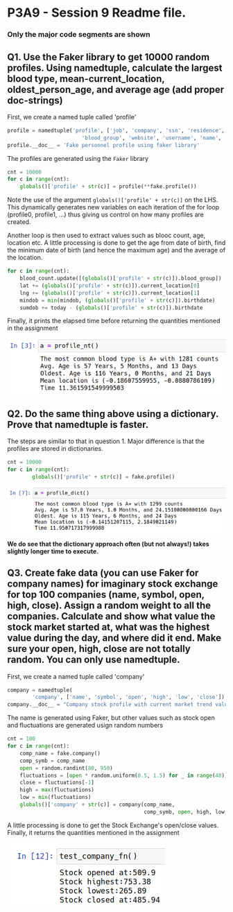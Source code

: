 # P3A9 - Session 9 Readme file.

### Only the major code segments are shown


## Q1. Use the Faker library to get 10000 random profiles. Using namedtuple, calculate the largest blood type, mean-current_location, oldest_person_age, and average age (add proper doc-strings)


First, we create a named tuple called 'profile'

```python
profile = namedtuple('profile', ['job', 'company', 'ssn', 'residence', 'current_location',
                        'blood_group', 'website', 'username', 'name', 'sex', 'address', 'mail', 'birthdate'])
profile.__doc__ = 'Fake personnel profile using faker library'
```

The profiles are generated using the `Faker` library

```python
cnt = 10000
for c in range(cnt):
	globals()['profile' + str(c)] = profile(**fake.profile())
```

Note the use of the argument `globals()['profile' + str(c)]` on the LHS. This dynamically generates new variables on each iteration of the for loop (profile0, profile1, ...) thus giving us control on how many profiles are created.

Another loop is then used to extract values such as blooc count, age, location etc. A little processing is done to get the age from date of birth, find the minimum date of birth (and hence the maximum age) and the average of the location.

```python
for c in range(cnt):
	blood_count.update([(globals()['profile' + str(c)]).blood_group])
	lat += (globals()['profile' + str(c)]).current_location[0]
	lng += (globals()['profile' + str(c)]).current_location[1]
	mindob = min(mindob, (globals()['profile' + str(c)]).birthdate)
	sumdob += today - (globals()['profile' + str(c)]).birthdate
```

Finally, it prints the elapsed time before returning the quantities mentioned in the assignment

![](q1.png)



## Q2. Do the same thing above using a dictionary. Prove that namedtuple is faster.


The steps are similar to that in question 1. Major difference is that the profiles are stored in dictionaries.

```python
cnt = 10000
for c in range(cnt):
        globals()['profile' + str(c)] = fake.profile()
```

![](q2.png)

**We do see that the dictionary approach often (but not always!) takes slightly longer time to execute.**


## Q3. Create fake data (you can use Faker for company names) for imaginary stock exchange for top 100 companies (name, symbol, open, high, close). Assign a random weight to all the companies. Calculate and show what value the stock market started at, what was the highest value during the day, and where did it end. Make sure your open, high, close are not totally random. You can only use namedtuple.

First, we create a named tuple called 'company'

```python
company = namedtuple(
        'company', ['name', 'symbol', 'open', 'high', 'low', 'close'])
company.__doc__ = "Company stock profile with current market trend values"library'
```

The name is generated using Faker, but other values such as stock open and fluctuations are generated usign random numbers

```python
cnt = 100
for c in range(cnt):
	comp_name = fake.company()
	comp_symb = comp_name
	open = random.randint(80, 950)
	fluctuations = [open * random.uniform(0.5, 1.5) for _ in range(48)]
	close = fluctuations[-1]
	high = max(fluctuations)
	low = min(fluctuations)
	globals()['company' + str(c)] = company(comp_name,
											comp_symb, open, high, low, close)
```

A little processing is done to get the Stock Exchange's open/close values. Finally, it returns the quantities mentioned in the assignment

![](q3.png)
